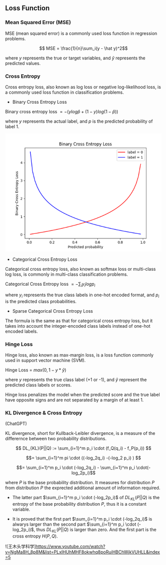 ## Loss Function

### Mean Squared Error (MSE)

MSE (mean squared error) is a commonly used loss function in regression problems. 

$$ MSE = \frac{1}{n}\sum_i(y - \hat y)^2$$

where $y$ represents the true or target variables, and $\hat y$ represents the predicted values.



### Cross Entropy

Cross entropy loss, also known as log loss or negative log-likelihood loss, is a commonly used loss function in classification problems.
    
* Binary Cross Entropy Loss

Binary cross entropy loss $= -(ylog {\hat p} + (1-y)log(1-\hat p))$

where $y$ represents the actual label, and $p$ is the predicted probability of label 1. 

![](figures/binary_crossentropy_loss.png)


* Categorical Cross Entropy Loss

Categorical cross entropy loss, also known as softmax loss or multi-class log loss, is commonly in multi-class classification problems.

Categorical Cross Entropy loss $= -\sum_i y_ilogp_i$

where $y_i$ represents the true class labels in one-hot encoded format, and $p_i$ is the predicted class probabilities.

* Sparse Categorical Cross Entropy Loss

The formula is the same as that for categorical cross entropy loss, but it takes into account the integer-encoded class labels instead of one-hot encoded labels.

### Hinge Loss

Hinge loss, also known as max-margin loss, is a loss function commonly used in support vector machine (SVM).

Hinge Loss = $max(0, 1- y * \hat y)$

where $y$ represents the true class label (+1 or -1), and $\hat y$ represent the predicted class labels or scores.

Hinge loss penalizes the model when the predicted score and the true label have opposite signs and are not separated by a margin of at least 1.


### KL Divergence & Cross Entropy

(ChatGPT)

KL divergence, short for Kullback-Leibler divergence, is a measure of the differernce between two probability distributions. 


$$ DL_{KL}(P||Q) := \sum_{i=1}^m p_i \cdot (f_Q(q_i) - f_P(p_i)) $$

$$= \sum_{i=1}^m pi \cdot ((-log_2q_i) -(-log_2 p_i) ) $$

$$= \sum_{i=1}^m p_i \cdot (-log_2q_i) - \sum_{i=1}^m p_i \cdot(-log_2p_i)$$ 

where $P$ is the base probability distribution. It measures for distribution $P$ from distribution $P$ the exprected additional amount of information required.


- The latter part $\sum_{i=1}^m p_i \cdot (-log_2p_i)$ of $DL_{KL}(P||Q)$ is the entropy of the base probability distribution $P$, thus it is a constant variable.

- It is proved that the first part $\sum_{i=1}^m p_i \cdot (-log_2q_i)$ is alwarys larger than the second part $\sum_{i=1}^m p_i \cdot (-log_2p_i)$, thus $DL_{KL}(P||Q)$ is larger than zero. And the first part is the cross entropy $H(P, Q)$.



![王木头学科学]https://www.youtube.com/watch?v=NgMa8H_8p8M&list=PLxIHUhMHF8okwhq8poRuiHBChWjkVUHLL&index=5


